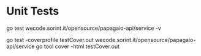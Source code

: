 # Unit Tests

go test wecode.sorint.it/opensource/papagaio-api/service -v

go test -coverprofile testCover.out wecode.sorint.it/opensource/papagaio-api/service
go tool cover -html testCover.out